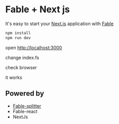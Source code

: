 # Fable + Next js

It's easy to start your [Next.js](https://nextjs.org) application with [Fable](https://fable.io)

```sh
npm install
npm run dev
```

open [http://localhost:3000](http://localhost:3000)

change index.fs

check browser

it works

## Powered by

* [Fable-splitter](https://www.npmjs.com/package/fable-splitter)
* Fable-react
* NextJs
